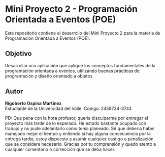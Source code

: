 # Mini Proyecto 2 - Programación Orientada a Eventos (POE)

Este repositorio contiene el desarrollo del Mini Proyecto 2 para la materia de Programación Orientada a Eventos (POE).

## Objetivo

Desarrollar una aplicación que aplique los conceptos fundamentales de la programación orientada a eventos, utilizando buenas prácticas de programación y diseño orientado a objetos.

## Autor

**Rigoberto Ospina Martinez**  
Estudiante de la Universidad del Valle.
Codigo: 2459734-3743

PD: Que pena con la hora profesor, quería disculparme por entregar el proyecto más tarde de lo esperado. He estado bastante ocupado con trabajo y no pude adelantarlo como tenía planeado. Sé que debería haber manejado mejor el tiempo y entiendo si hay alguna consecuencia por la entrega tardía, estoy dispuesto a asumir cualquier castigo o penalización que se considere necesario.
Gracias por tu comprensión y quedo atento a cualquier comentario o corrección que se deba hacer.
